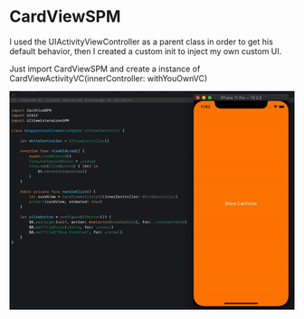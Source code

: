 # CardViewSPM

I used the UIActivityViewController as a parent class in order to get his default behavior, then I created a custom init to inject my own custom UI.

Just import CardViewSPM
and create a instance of CardViewActivityVC(innerController: withYouOwnVC)

<img src="https://github.com/Alvathor/CardViewSPM/blob/master/CardView.gif" alt="CardView.gif"></img>
